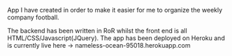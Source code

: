 App I have created in order to make it easier for me to organize the weekly company football.

The backend has been written in RoR whilst the front end is all HTML/CSS/Javascript(JQuery). The app has been deployed on Heroku and is currently live here -> nameless-ocean-95018.herokuapp.com
